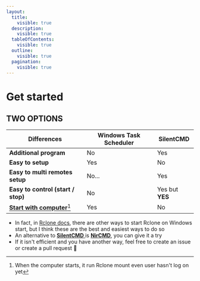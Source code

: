 ```yaml
---
layout:
  title:
    visible: true
  description:
    visible: true
  tableOfContents:
    visible: true
  outline:
    visible: true
  pagination:
    visible: true
---
```


# Get started

## TWO OPTIONS

| Differences                                       | Windows Task Scheduler | SilentCMD       |
| ------------------------------------------------- | ---------------------- | --------------- |
| **Additional program**                            | No                     | Yes             |
| **Easy to  setup**                                | Yes                    | No              |
| **Easy to multi remotes setup**                   | No...                  | Yes             |
| **Easy to control (start / stop)**                | No                     | Yes but **YES** |
| [**Start with computer**](#user-content-fn-1)[^1] | Yes                    | No              |

* In fact, in [Rclone docs](https://rclone.org/install/#autostart-on-windows), there are other ways to start Rclone on Windows start, but I think these are the best and easiest ways to do so
* An alternative to [**SilentCMD** ](https://github.com/stbrenner/SilentCMD)is [**NirCMD**](https://www.nirsoft.net/utils/nircmd.html), you can give it a try
* If it isn't efficient and you have another way, feel free to create an issue or create a pull request 🥰

[^1]: When the computer starts, it run Rclone mount even user hasn't log on yet
